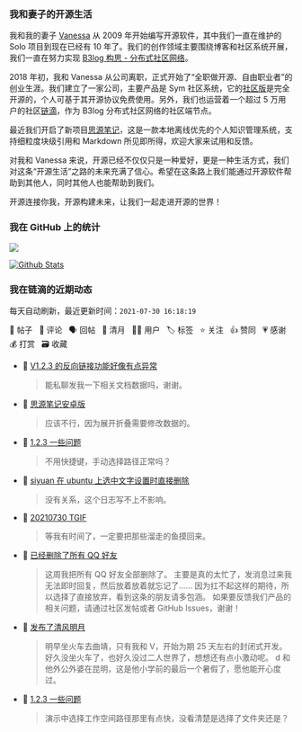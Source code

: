 ### 我和妻子的开源生活

我和我的妻子 [Vanessa](https://github.com/Vanessa219) 从 2009 年开始编写开源软件，其中我们一直在维护的 Solo 项目到现在已经有 10 年了。我们的创作领域主要围绕博客和社区系统开展，我们一直在努力实现 [B3log 构思 - 分布式社区网络](https://ld246.com/article/1546941897596)。

2018 年初，我和 Vanessa 从公司离职，正式开始了“全职做开源、自由职业者”的创业生涯。我们建立了一家公司，主要产品是 Sym 社区系统，它的[社区版](https://github.com/88250/symphony)是完全开源的，个人可基于其开源协议免费使用。另外，我们也运营着一个超过 5 万用户的社区[链滴](https://ld246.com)，作为 B3log 分布式社区网络的社区端节点。

最近我们开启了新项目[思源笔记](https://github.com/siyuan-note/siyuan)，这是一款本地离线优先的个人知识管理系统，支持细粒度块级引用和 Markdown 所见即所得，欢迎大家来试用和反馈。

对我和 Vanessa 来说，开源已经不仅仅只是一种爱好，更是一种生活方式，我们对这条“开源生活”之路的未来充满了信心。希望在这条路上我们能通过开源软件帮助到其他人，同时其他人也能帮助到我们。

开源连接你我，开源构建未来，让我们一起走进开源的世界！

### 我在 GitHub 上的统计

<a title="Hits" target="_blank" href="https://github.com/88250/88250"><img src="https://hits.b3log.org/88250/88250.svg"></a>

[![Github Stats](https://github-readme-stats.vercel.app/api?username=88250&theme=tokyonight&show_icons=true)](https://github.com/88250)

<!--events start -->

### 我在链滴的近期动态

每天自动刷新，最近更新时间：`2021-07-30 16:18:19`

📝 帖子 &nbsp; 💬 评论 &nbsp; 🗣 回帖 &nbsp; 🌙 清月 &nbsp; 👨‍💻 用户 &nbsp; 🏷️ 标签 &nbsp; ⭐️ 关注 &nbsp; 👍 赞同 &nbsp; 💗 感谢 &nbsp; 💰 打赏 &nbsp; 🗃 收藏

* 💬 [V1.2.3 的反向链接功能好像有点异常](https://ld246.com/article/1627553179385/comment/1627626380445#comments)

  > 能私聊发我一下相关文档数据吗，谢谢。
* 💬 [思源笔记安卓版](https://ld246.com/article/1627618473917/comment/1627626298071#comments)

  > 应该不行，因为展开折叠需要修改数据的。
* 💬 [1.2.3 一些问题](https://ld246.com/article/1627538687351/comment/1627626246724#comments)

  > 不用快捷键，手动选择路径正常吗？
* 💬 [siyuan 在 ubuntu 上选中文字设置时直接删除](https://ld246.com/article/1627522093646/comment/1627616366934#comments)

  > 没有关系，这个日志写不上不影响。
* 💬 [20210730 TGIF](https://ld246.com/article/1627605209204/comment/1627616307751#comments)

  > 等我有时间了，一定要把那些溜走的鱼摸回来。
* 📝 [已经删除了所有 QQ 好友](https://ld246.com/article/1627616202179)

  > 这周我把所有 QQ 好友全部删除了。 主要是真的太忙了，发消息过来我无法即时回复，然后放着放着就忘记了…… 因为扛不起这样的期待，所以选择了直接放弃，看到这条的朋友请多包涵。 如果要反馈我们产品的相关问题，请通过社区发帖或者 GitHub Issues，谢谢！
* 🌙 [发布了清风明月](https://ld246.com/member/88250/breezemoons/1627615033903)

  > 明早坐火车去曲靖，只有我和 V，开始为期 25 天左右的封闭式开发。好久没坐火车了，也好久没过二人世界了，想想还有点小激动呢。 d 和他外公外婆在昆明，这是他小学前的最后一个暑假了，愿他能开心度过。
* 💬 [1.2.3 一些问题](https://ld246.com/article/1627538687351/comment/1627606496798#comments)

  > 演示中选择工作空间路径那里有点快，没看清楚是选择了文件夹还是？


<!--events end -->
